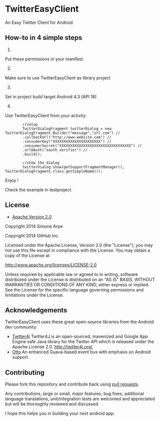 TwitterEasyClient
=================

An Easy Twitter Client for Android 


## How-to in 4 simple steps

1.
Put these permissions in your manifest:
    <uses-permission android:name="android.permission.INTERNET" />
    <uses-permission android:name="android.permission.ACCESS_NETWORK_STATE" />

2.
Make sure to use TwitterEasyClient as library project

3.
Set in project build target Android 4.3 (API 18)

4.
 Use TwitterEasyClient from your activity:

 			//setup
 			TwitterDialogFragment twitterDialog = new TwitterDialogFragment.Builder("message","url.com") //
			.callbackUrl("http://www.website.com") //
			.consumerKey("XXXXXXXXXXXXXXXXXXXXXX") //
			.consumerSecret("XXXXXXXXXXXXXXXXXXXXXXXXXXXXXXXXX") //
			.urlOAuth("oauth_verifier") //
			.build();

			//show the dialog
			twitterDialog.show(getSupportFragmentManager(), TwitterDialogFragment.class.getSimpleName());


Enjoy !


Check the example in testproject.

## License

* [Apache Version 2.0](http://www.apache.org/licenses/LICENSE-2.0.html)


Copyright 2014 Simone Arpe


Copyright 2014 GitHub Inc.

Licensed under the Apache License, Version 2.0 (the "License");
you may not use this file except in compliance with the License.
You may obtain a copy of the License at

 http://www.apache.org/licenses/LICENSE-2.0

Unless required by applicable law or agreed to in writing, software
distributed under the License is distributed on an "AS IS" BASIS,
WITHOUT WARRANTIES OR CONDITIONS OF ANY KIND, either express or implied.
See the License for the specific language governing permissions and
limitations under the License.


## Acknowledgements

TwitterEasyClient uses these great open-source libraries from the Android dev community:

* [Twitter4j](https://github.com/yusuke/twitter4j) Twitter4J is an open-sourced, mavenized and Google App Engine safe Java library for the Twitter API which is released under the Apache License 2.0. 
http://twitter4j.org/,
* [Otto](https://github.com/square/otto) An enhanced Guava-based event bus with emphasis on Android support.


## Contributing

Please fork this repository and contribute back using
[pull requests](https://github.com/simoarpe/TwitterEasyClient/pulls).

Any contributions, large or small, major features, bug fixes, additional
language translations, unit/integration tests are welcomed and appreciated
but will be thoroughly reviewed and discussed.

I hope this helps you in building your next android app.
